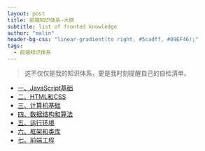 ```yaml
---
layout: post
title: 前端知识体系-大纲
subtitle: list of fronted knowledge
author: "malin"
header-bg-css: "linear-gradient(to right, #5cadff, #09EF46);"
tags:
  - 前端知识体系
---
```


> 这不仅仅是我的知识体系，更是我时刻提醒自己的自检清单。

- [一、JavaScript基础]()
- [二、HTML和CSS]()
- [三、计算机基础]()
- [四、数据结构和算法]()
- [五、运行环境]()
- [六、框架和类库]()
- [七、前端工程]()
